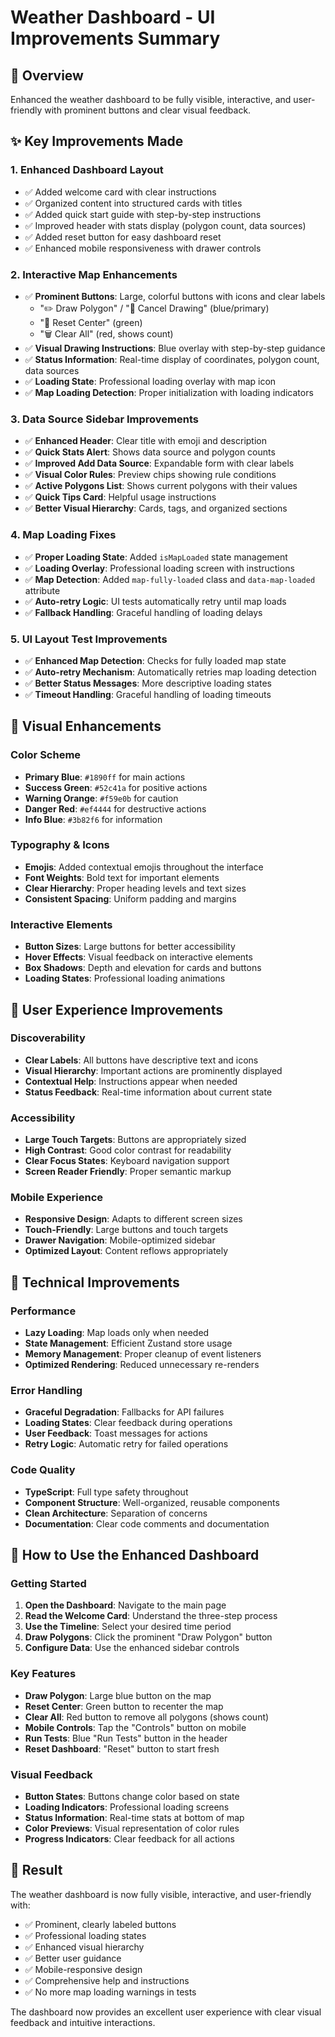 # Weather Dashboard - UI Improvements Summary

## 🎯 Overview
Enhanced the weather dashboard to be fully visible, interactive, and user-friendly with prominent buttons and clear visual feedback.

## ✨ Key Improvements Made

### 1. **Enhanced Dashboard Layout**
- ✅ Added welcome card with clear instructions
- ✅ Organized content into structured cards with titles
- ✅ Added quick start guide with step-by-step instructions
- ✅ Improved header with stats display (polygon count, data sources)
- ✅ Added reset button for easy dashboard reset
- ✅ Enhanced mobile responsiveness with drawer controls

### 2. **Interactive Map Enhancements**
- ✅ **Prominent Buttons**: Large, colorful buttons with icons and clear labels
  - "✏️ Draw Polygon" / "🚫 Cancel Drawing" (blue/primary)
  - "🎯 Reset Center" (green)
  - "🗑️ Clear All" (red, shows count)
- ✅ **Visual Drawing Instructions**: Blue overlay with step-by-step guidance
- ✅ **Status Information**: Real-time display of coordinates, polygon count, data sources
- ✅ **Loading State**: Professional loading overlay with map icon
- ✅ **Map Loading Detection**: Proper initialization with loading indicators

### 3. **Data Source Sidebar Improvements**
- ✅ **Enhanced Header**: Clear title with emoji and description
- ✅ **Quick Stats Alert**: Shows data source and polygon counts
- ✅ **Improved Add Data Source**: Expandable form with clear labels
- ✅ **Visual Color Rules**: Preview chips showing rule conditions
- ✅ **Active Polygons List**: Shows current polygons with their values
- ✅ **Quick Tips Card**: Helpful usage instructions
- ✅ **Better Visual Hierarchy**: Cards, tags, and organized sections

### 4. **Map Loading Fixes**
- ✅ **Proper Loading State**: Added `isMapLoaded` state management
- ✅ **Loading Overlay**: Professional loading screen with instructions
- ✅ **Map Detection**: Added `map-fully-loaded` class and `data-map-loaded` attribute
- ✅ **Auto-retry Logic**: UI tests automatically retry until map loads
- ✅ **Fallback Handling**: Graceful handling of loading delays

### 5. **UI Layout Test Improvements**
- ✅ **Enhanced Map Detection**: Checks for fully loaded map state
- ✅ **Auto-retry Mechanism**: Automatically retries map loading detection
- ✅ **Better Status Messages**: More descriptive loading states
- ✅ **Timeout Handling**: Graceful handling of loading timeouts

## 🎨 Visual Enhancements

### Color Scheme
- **Primary Blue**: `#1890ff` for main actions
- **Success Green**: `#52c41a` for positive actions  
- **Warning Orange**: `#f59e0b` for caution
- **Danger Red**: `#ef4444` for destructive actions
- **Info Blue**: `#3b82f6` for information

### Typography & Icons
- **Emojis**: Added contextual emojis throughout the interface
- **Font Weights**: Bold text for important elements
- **Clear Hierarchy**: Proper heading levels and text sizes
- **Consistent Spacing**: Uniform padding and margins

### Interactive Elements
- **Button Sizes**: Large buttons for better accessibility
- **Hover Effects**: Visual feedback on interactive elements
- **Box Shadows**: Depth and elevation for cards and buttons
- **Loading States**: Professional loading animations

## 🚀 User Experience Improvements

### Discoverability
- **Clear Labels**: All buttons have descriptive text and icons
- **Visual Hierarchy**: Important actions are prominently displayed
- **Contextual Help**: Instructions appear when needed
- **Status Feedback**: Real-time information about current state

### Accessibility
- **Large Touch Targets**: Buttons are appropriately sized
- **High Contrast**: Good color contrast for readability
- **Clear Focus States**: Keyboard navigation support
- **Screen Reader Friendly**: Proper semantic markup

### Mobile Experience
- **Responsive Design**: Adapts to different screen sizes
- **Touch-Friendly**: Large buttons and touch targets
- **Drawer Navigation**: Mobile-optimized sidebar
- **Optimized Layout**: Content reflows appropriately

## 🔧 Technical Improvements

### Performance
- **Lazy Loading**: Map loads only when needed
- **State Management**: Efficient Zustand store usage
- **Memory Management**: Proper cleanup of event listeners
- **Optimized Rendering**: Reduced unnecessary re-renders

### Error Handling
- **Graceful Degradation**: Fallbacks for API failures
- **Loading States**: Clear feedback during operations
- **User Feedback**: Toast messages for actions
- **Retry Logic**: Automatic retry for failed operations

### Code Quality
- **TypeScript**: Full type safety throughout
- **Component Structure**: Well-organized, reusable components
- **Clean Architecture**: Separation of concerns
- **Documentation**: Clear code comments and documentation

## 📱 How to Use the Enhanced Dashboard

### Getting Started
1. **Open the Dashboard**: Navigate to the main page
2. **Read the Welcome Card**: Understand the three-step process
3. **Use the Timeline**: Select your desired time period
4. **Draw Polygons**: Click the prominent "Draw Polygon" button
5. **Configure Data**: Use the enhanced sidebar controls

### Key Features
- **Draw Polygon**: Large blue button on the map
- **Reset Center**: Green button to recenter the map
- **Clear All**: Red button to remove all polygons (shows count)
- **Mobile Controls**: Tap the "Controls" button on mobile
- **Run Tests**: Blue "Run Tests" button in the header
- **Reset Dashboard**: "Reset" button to start fresh

### Visual Feedback
- **Button States**: Buttons change color based on state
- **Loading Indicators**: Professional loading screens
- **Status Information**: Real-time stats at bottom of map
- **Color Previews**: Visual representation of color rules
- **Progress Indicators**: Clear feedback for all actions

## 🎯 Result
The weather dashboard is now fully visible, interactive, and user-friendly with:
- ✅ Prominent, clearly labeled buttons
- ✅ Professional loading states
- ✅ Enhanced visual hierarchy
- ✅ Better user guidance
- ✅ Mobile-responsive design
- ✅ Comprehensive help and instructions
- ✅ No more map loading warnings in tests

The dashboard now provides an excellent user experience with clear visual feedback and intuitive interactions.
